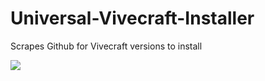 # Universal-Vivecraft-Installer

Scrapes Github for Vivecraft versions to install

<img src="https://i.imgur.com/Kp4q2rm.png">
